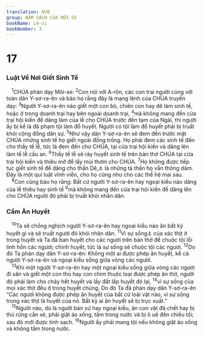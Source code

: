 ```yaml
---
translation: NVB
group: NĂM SÁCH CỦA MÔI-SE
bookName: Lê-vi 
bookNumber: 3
---
```


<div class="title"><h1>17</h1><h3>Luật Về Nơi Giết Sinh Tế </h3></div>
<span class="verse le_17_1"> <sup>1</sup>CHÚA phán dạy Môi-se: </span>
<span class="verse le_17_2"><sup>2</sup>Con nói với A-rôn, các con trai người cùng với toàn dân Y-sơ-ra-ên và bảo họ rằng đây là mạng lệnh của CHÚA truyền dạy: </span>
<span class="verse le_17_3"><sup>3</sup>Người Y-sơ-ra-ên nào giết một con bò, chiên con hay dê làm sinh tế, hoặc ở trong doanh trại hay bên ngoài doanh trại, </span>
<span class="verse le_17_4"><sup>4</sup>mà không mang đến cửa trại hội kiến để dâng làm của lễ cho CHÚA trước đền tạm của Ngài, thì người ấy bị kể là đã phạm tội làm đổ huyết. Người có tội làm đổ huyết phải bị truất khỏi cộng đồng dân sự. </span>
<span class="verse le_17_5"><sup>5</sup>Như vậy dân Y-sơ-ra-ên sẽ đem đến trước mặt CHÚA những sinh tế họ giết ngoài đồng trống. Họ phải đem các sinh tế đến cho thầy tế lễ, tức là đem đến cho CHÚA, tại cửa trại hội kiến và dâng lên làm tế lễ cầu an. </span>
<span class="verse le_17_6"><sup>6</sup>Thầy tế lễ sẽ rảy huyết sinh tế trên bàn thờ CHÚA tại cửa trại hội kiến và thiêu mỡ để lấy mùi thơm cho CHÚA. </span>
<span class="verse le_17_7"><sup>7</sup>Họ không được tiếp tục giết sinh tế để dâng cho thần Dê,<a data-toggle="tooltip" data-placement="bottom" title="Các quỷ">⚓</a> là những tà thần họ vẫn thông dâm. Đây là một qui luật vĩnh viễn, cho họ cũng như cho các thế hệ mai sau. <br/></span>
<span class="verse le_17_8"> <sup>8</sup>Con cũng bảo họ rằng: Bất cứ người Y-sơ-ra-ên hay ngoại kiều nào dâng của lễ thiêu hay sinh tế </span>
<span class="verse le_17_9"><sup>9</sup>mà không mang đến cửa trại hội kiến để dâng lên cho CHÚA người đó phải bị truất khỏi nhân dân. <br/></span>
<div class="title"><h3>Cấm Ăn Huyết </h3></div>
<span class="verse le_17_10"> <sup>10</sup>Ta sẽ chống nghịch người Y-sơ-ra-ên hay ngoại kiều nào ăn bất kỳ huyết gì và sẽ truất người đó khỏi nhân dân. </span>
<span class="verse le_17_11"><sup>11</sup>Vì sự sống<a data-toggle="tooltip" data-placement="bottom" title="Nt: linh hồn">⚓</a> của xác thịt ở trong huyết và Ta đã ban huyết cho các ngươi trên bàn thờ để chuộc tội lỗi linh hồn các ngươi; chính huyết, tức là sự sống sẽ chuộc tội các ngươi. </span>
<span class="verse le_17_12"><sup>12</sup>Do đó Ta phán dạy dân Y-sơ-ra-ên: Không một ai được phép ăn huyết, kể cả người Y-sơ-ra-ên và ngoại kiều sống giữa vòng các ngươi. <br/></span>
<span class="verse le_17_13"> <sup>13</sup>Khi một người Y-sơ-ra-ên hay một ngoại kiều sống giữa vòng các ngươi đi săn và giết một con thú hay con chim thuộc loại được phép ăn thịt, người đó phải làm cho chảy hết huyết và lấy đất lấp huyết đó lại, </span>
<span class="verse le_17_14"><sup>14</sup>vì sự sống của mọi xác thịt đều ở trong huyết chúng. Do đó Ta đã phán dạy dân Y-sơ-ra-ên “Các ngươi không được phép ăn huyết của bất cứ loài vật nào, vì sự sống trong xác thịt là huyết của nó. Bất kỳ ai ăn huyết sẽ bị trục xuất.” <br/></span>
<span class="verse le_17_15"> <sup>15</sup>Người nào, dù là người bản xứ hay ngoại kiều, ăn con vật đã chết hay bị thú rừng cắn xé, phải giặt áo xống, tắm trong nước và bị ô uế đến chiều tối; sau đó mới được tinh sạch. </span>
<span class="verse le_17_16"><sup>16</sup>Người ấy phải mang tội nếu không giặt áo xống và không tắm trong nước. <br/></span>
